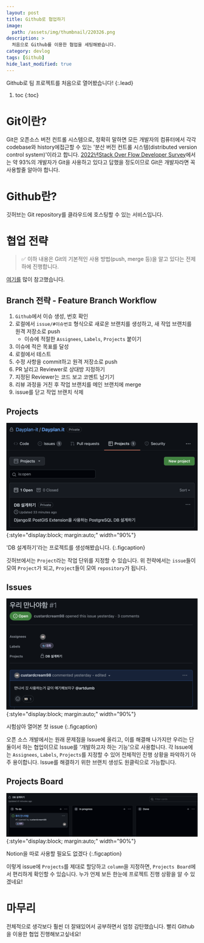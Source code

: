 ```yaml
---
layout: post
title: Github로 협업하기
image:
  path: /assets/img/thumbnail/220326.png
description: >
  처음으로 Github를 이용한 협업을 세팅해봤습니다.
category: devlog
tags: [Github]
hide_last_modified: true
---
```


Github로 팀 프로젝트를 처음으로 열어봤습니다!
{:.lead}

1. toc
{:toc}

# Git이란?

Git은 오픈소스 버전 컨트롤 시스템으로, 정확히 말하면 모든 개발자의 컴퓨터에서 각각 codebase와 history에접근할 수 있는 '분산 버전 컨트롤 시스템(distributed version control system)'이라고 합니다. [2022년Stack Over Flow Developer Survey](https://insights.stackoverflow.com/survey/2021#section-most-popular-technologies-other-tools)에서는 약 93%의 개발자가 Git을 사용하고 있다고 답했을 정도이므로 Git은 개발자라면 꼭 사용할줄 알아야 합니다.

# Github란?

깃허브는 Git repository를 클라우드에 호스팅할 수 있는 서비스입니다.

# 협업 전략

> ✅ 이하 내용은 Git의 기본적인 사용 방법(push, merge 등)을 알고 있다는 전제 하에 진행합니다.

[여기를](https://velog.io/@cos/Github%EC%97%90%EC%84%9C-%ED%98%91%EC%97%85%ED%95%98%EB%8A%94-%EB%B0%A9%EB%B2%95) 많이 참고했습니다.

## Branch 전략 - Feature Branch Workflow

1. `Github`에서 이슈 생성, 번호 확인
2. 로컬에서 `issue/#이슈번호` 형식으로 새로운 브랜치를 생성하고, 새 작업 브랜치를 원격 저장소로 push
    * 이슈에 적절한 `Assignees`, `Labels`, `Projects` 붙이기
3. 이슈에 적은 목표를 달성
4. 로컬에서 테스트
5. 수정 사항을 commit하고 원격 저장소로 push
6. PR 날리고 Reviewer로 상대방 지정하기
7. 지정된 Reviewer는 코드 보고 코멘트 남기기
8. 리뷰 과정을 거친 후 작업 브랜치를 메인 브랜치에 merge
9. issue를 닫고 작업 브랜치 삭제

## Projects

![github-proj](/assets/img/devlog/github-proj.png){:style="display:block; margin:auto;" width="90%"}

'DB 설계하기'라는 프로젝트를 생성해봤습니다.
{:.figcaption}

깃허브에서는 `Project`라는 작업 단위를 지정할 수 있습니다. 위 전략에서는 `issue`들이 모여 `Project`가 되고, `Project`들이 모여 `repository`가 됩니다.

## Issues

![github-issue](/assets/img/devlog/github-issue.png){:style="display:block; margin:auto;" width="90%"}

시험삼아 열어본 첫 issue
{:.figcaption}

오픈 소스 개발에서는 원래 문제점을 Issue에 올리고, 이를 해결해 나가지만 우리는 단 둘이서 하는 협업이므로 Issue를 '개발하고자 하는 기능'으로 사용합니다. 각 Issue에는 `Assignees`, `Labels`, `Projects`를 지정할 수 있어 전체적인 진행 상황을 파악하기 아주 용이합니다. Issue를 해결하기 위한 브랜치 생성도 원클릭으로 가능합니다.

## Projects Board

![github-board](/assets/img/devlog/github-board.png){:style="display:block; margin:auto;" width="90%"}

Notion을 따로 사용할 필요도 없겠다
{:.figcaption}

이렇게 issue에 `Projects`를 제대로 할당하고 `column`을 지정하면, `Projects Board`에서 편리하게 확인할 수 있습니다. 누가 언제 보든 한눈에 프로젝트 진행 상황을 알 수 있겠네요!

# 마무리

전체적으로 생각보다 훨씬 더 잘돼있어서 공부하면서 엄청 감탄했습니다. 빨리 Github을 이용한 협업 진행해보고싶네요!
